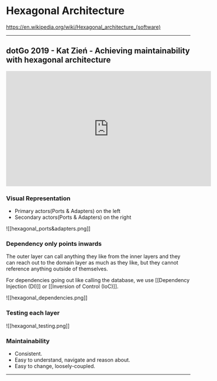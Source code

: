 # Hexagonal Architecture

https://en.wikipedia.org/wiki/Hexagonal_architecture_(software)




---
## dotGo 2019 - Kat Zień - Achieving maintainability with hexagonal architecture

<iframe width="560" height="315" src="https://www.youtube.com/embed/vKbVrsMnhDc" title="YouTube video player" frameborder="0" allow="accelerometer; autoplay; clipboard-write; encrypted-media; gyroscope; picture-in-picture" allowfullscreen></iframe>

### Visual Representation
- Primary actors(Ports & Adapters) on the left
- Secondary actors(Ports & Adapters) on the right

![[hexagonal_ports&adapters.png]]

### Dependency only points inwards 

The outer layer can call anything they like from the inner layers and they can reach out to the domain layer as much as they like, but they cannot reference anything outside of themselves. 

For dependencies going out like calling the database, we use [[Dependency Injection (DI)]] or [[Inversion of Control (IoC)]].

![[hexagonal_dependencies.png]]


### Testing each layer
![[hexagonal_testing.png]]

### Maintainability

- Consistent.
- Easy to understand, navigate and reason about. 
- Easy to change, loosely-coupled. 

---


